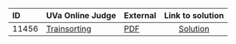 | ID | UVa Online Judge | External | Link to solution |
|:---|:---|:---|:---:|
| 11456 | [Trainsorting](https://onlinejudge.org/index.php?option=com_onlinejudge&Itemid=8&category=651&page=show_problem&problem=2451) | [PDF](https://onlinejudge.org/external/114/11456.pdf) | [Solution](https://github.com/versenyi98/uva-solutions/tree/main/solutions/11456%20-%20Trainsorting)|

